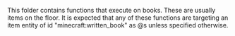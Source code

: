 This folder contains functions that execute on books. These are usually
items on the floor. It is expected that any of these functions are
targeting an item entity of id "minecraft:written_book" as @s unless
specified otherwise.